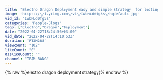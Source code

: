 ```yaml
---
title: "Electro Dragon Deployment easy and simple Strategy  for looting"
image: "https:\/\/i.ytimg.com\/vi\/IwbNLd0fg5s\/hqdefault.jpg"
vid_id: "IwbNLd0fg5s"
categories: "People-Blogs"
tags: ["Electro","Dragon","Deployment"]
date: "2022-04-22T18:24:56+03:00"
vid_date: "2022-04-22T14:10:53Z"
duration: "PT3M28S"
viewcount: "102"
likeCount: "0"
dislikeCount: ""
channel: "TEAM BANG"
---
```

{% raw %}electro dragon deployment strategy{% endraw %}
